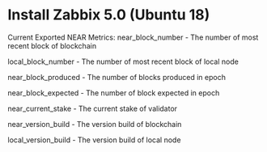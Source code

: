 # Install Zabbix 5.0 (Ubuntu 18)


Current Exported NEAR Metrics:
near_block_number - The number of most recent block of blockchain

local_block_number - The number of most recent block of local node

near_block_produced - The number of blocks produced in epoch

near_block_expected - The number of block expected in epoch

near_current_stake - The current stake of validator

near_version_build - The version build of blockchain

local_version_build - The version build of local node
